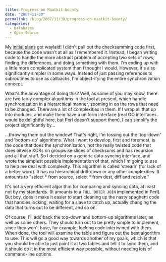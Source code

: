```yaml
---
title: Progress on Maatkit bounty
date: "2007-11-30"
permalink: /blog/2007/11/30/progress-on-maatkit-bounty/
categories:
  - Databases
  - Open Source
---
```

My [initial plans][1] got waylaid! I didn't pull out the checksumming code first, because the code wasn't at all as I remembered it. Instead, I began writing code to handle the more abstract problem of accepting two sets of rows, finding the differences, and doing something with them. I'm ending up with a little more complicated system than I thought I would. However, it's also significantly simpler in some ways. Instead of just passing references to subroutines to use as callbacks, I'm object-ifying the entire synchronization concept.

What's the advantage of doing this? Well, as some of you may know, there are two fairly complex algorithms in the tool at present, which handle synchronization in a hierarchical manner, zooming in on the rows that need to be changed. There are a lot of complexities in them. If I wrap all that up into modules, and make them have a uniform interface (real OO interfaces would be delightful here, but Perl doesn't support them), I can simplify the project significantly by&#8230;

&#8230;throwing them out the window! That's right, I'm tossing out the 'top-down' and 'bottom-up' algorithms. What I want to develop, first and foremost, is the code that does the synchronization, not the really twisted code that does bitwise XORs on groupwise slices of checksums and has recursion and all that stuff. So I decided on a generic data-syncing interface, and wrote the simplest possible implementation of that, which I'm going to use to help me deal with complexity. This algorithm is called 'stream' (for lack of a better word). It has no hierarchical drill-down or any other complexities. It amounts to "select \* from source, select \* from dest, diff and resolve."

It's not a very efficient algorithm for comparing and syncing data, at least not by my standards. (It amounts to a `FULL OUTER JOIN` implemented in Perl). But boy, does it make it easier to start cleaning up the nasty spaghetti code that handles locking, waiting for a slave to catch up, actually changing the data that turns out to be different, and so on.

Of course, I'll add back the top-down and bottom-up algorithms later, as well as some others. They should turn out to be pretty simple to implement, since they won't have, for example, locking code intertwined with them. When done, the tool will examine the table and figure out the best algorithm to use. This will go a good way towards another of my goals, which is that you should be able to just point it at two tables and tell it to sync them, and it should do it in the most efficient way possible, without needing lots of command-line options.

 [1]: http://www.xaprb.com/blog/2007/11/29/maatkit-bounty-begins-tomorrow/
